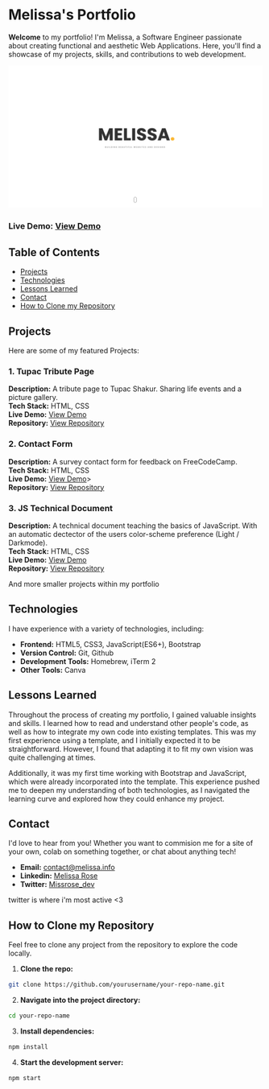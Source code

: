 # Melissa's Portfolio

**Welcome** to my portfolio! I'm Melissa, a Software Engineer passionate about creating functional and aesthetic Web Applications. Here, you'll find a showcase of my projects, skills, and contributions to web development.

![Portfolio Screenshot](img/homepage-screenshot.png)

### Live Demo: [View Demo](https://melissarose.info)

## Table of Contents
- [Projects](#projects)
- [Technologies](#technologies)
- [Lessons Learned](#lessons-learned)
- [Contact](#contact)
- [How to Clone my Repository](#how-to-clone-my-repository)

## Projects

Here are some of my featured Projects:

### 1. Tupac Tribute Page
**Description:** A tribute page to Tupac Shakur. Sharing life events and a picture gallery.<br>
**Tech Stack:** HTML, CSS<br>
**Live Demo:** [View Demo](https://tupacshakur-tribute.netlify.app/)<br>
**Repository:** [View Repository](https://github.com/QueenMissRose/tribute-page)<br>

### 2. Contact Form
**Description:** A survey contact form for feedback on FreeCodeCamp.<br>
**Tech Stack:** HTML, CSS<br>
**Live Demo:** [View Demo](https://freecodecampformsurvey.netlify.app/)><br>
**Repository:** [View Repository](https://github.com/QueenMissRose/Survey-Form)<br>

### 3. JS Technical Document
**Description:** A technical document teaching the basics of JavaScript. With an automatic dectector of the users color-scheme preference (Light / Darkmode).<br>
**Tech Stack:** HTML, CSS<br>
**Live Demo:** [View Demo](https://jstechnicaldocument.netlify.app/)<br>
**Repository:** [View Repository](https://github.com/QueenMissRose/Technical-Document)<br>

And more smaller projects within my portfolio 

## Technologies

I have experience with a variety of technologies, including:
- **Frontend:** HTML5, CSS3, JavaScript(ES6+), Bootstrap
- **Version Control:** Git, Github
- **Development Tools:** Homebrew, iTerm 2
- **Other Tools:** Canva

## Lessons Learned

Throughout the process of creating my portfolio, I gained valuable insights and skills. I learned how to read and understand other people's code, as well as how to integrate my own code into existing templates. This was my first experience using a template, and I initially expected it to be straightforward. However, I found that adapting it to fit my own vision was quite challenging at times.

Additionally, it was my first time working with Bootstrap and JavaScript, which were already incorporated into the template. This experience pushed me to deepen my understanding of both technologies, as I navigated the learning curve and explored how they could enhance my project.

## Contact

I'd love to hear from you! Whether you want to commision me for a site of your own, colab on something together, or chat about anything tech!

- **Email:** [contact@melissa.info](contact@melissa.info)
- **Linkedin:** [Melissa Rose](https://linkedin.com/in/melissaphyn)
- **Twitter:** [Missrose_dev](https://twitter.com/missrose_dev) 

twitter is where i'm most active <3

## How to Clone my Repository

Feel free to clone any project from the repository to explore the code locally.

1. **Clone the repo:**
```bash
git clone https://github.com/yourusername/your-repo-name.git 
```

2. **Navigate into the project directory:**
```bash
cd your-repo-name
```

3. **Install dependencies:**
```bash
npm install
```

4. **Start the development server:**
```bash
npm start
```